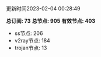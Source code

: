 更新时间2023-02-04 00:28:49

**总订阅: 73**
**总节点: 905**
**有效节点: 403**
- ss节点: 206
- v2ray节点: 184
- trojan节点: 13
